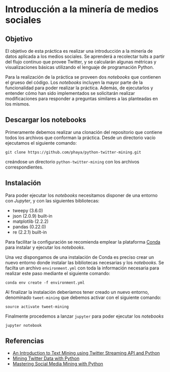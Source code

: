 # Introducción a la minería de medios sociales 

## Objetivo

El objetivo de esta práctica es realizar una introducción a la minería de datos aplicada a los medios sociales. Se aprenderá a recolectar tuits a partir del flujo continuo que provee Twitter, y se calcularán algunas métricas y visualizaciones básicas utilizando el lenguaje de programación Python. 

Para la realización de la práctica se proveen dos _notebooks_ que contienen el grueso del código. Los _notebooks_ incluyen la mayor parte de la funcionalidad para poder realizar la práctica. Además, de ejecutarlos y entender cómo han sido implementados se solicitarán realizar modificaciones para responder a preguntas similares a las planteadas en los mismos.

## Descargar los notebooks

Primeramente debemos realizar una clonación del repositorio que contiene todos los archivos que conforman la práctica. Desde un directorio vacío ejecutamos el siguiente comando:

```
git clone https://github.com/phaya/python-twitter-mining.git
```

creándose un directorio `python-twitter-mining` con los archivos correspondientes. 

## Instalación

Para poder ejecutar los _notebooks_ necesitamos disponer de una entorno con _Jupyter_, y con las siguientes bibliotecas:

- tweepy (3.6.0)
- json (2.0.9) built-in
- matplotlib (2.2.2)
- pandas (0.22.0)
- re (2.2.1) built-in

Para facilitar la configuración se recomienda emplear la plataforma [Conda](https://conda.io) para instalar y ejecutar los _notebooks_. 

Una vez dispongamos de una instalación de Conda es preciso crear un nuevo entorno donde instalar las bibliotecas necesarias y los _notebooks_. Se facilta un archivo `environment.yml` con toda la información necesaria para realizar este paso mediante el siguiente comando:

```
conda env create -f environment.yml
```

Al finalizar la instalación deberíamos tener creado un nuevo entorno, denominado `tweet-mining` que debemos activar con el siguiente comando:

```
source activate tweet-mining
```

Finalmente procedemos a lanzar `jupyter` para poder ejecutar los _notebooks_

```
jupyter notebook
```

## Referencias

- [An Introduction to Text Mining using Twitter Streaming API and Python](http://adilmoujahid.com/posts/2014/07/twitter-analytics/)
- [Mining Twitter Data with Python](https://marcobonzanini.com/2015/03/02/mining-twitter-data-with-python-part-1/)
- [Mastering Social Media Mining with Python](https://marcobonzanini.com/2016/08/02/mastering-social-media-mining-with-python/)
